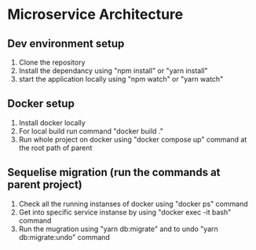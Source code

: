 # Microservice Architecture

## Dev environment setup
1. Clone the repository 
2. Install the dependancy using "npm install" or "yarn install"
3. start the application locally using "npm watch" or "yarn watch"

## Docker setup
1. Install docker locally 
2. For local build run command "docker build ."  
3. Run whole project on docker using "docker compose up" command at the root path of parent


## Sequelise migration (run the commands at parent project)
1. Check all the running instanses of docker using "docker ps" command
2. Get into specific service instanse by using "docker exec -it <dockerId> bash" command
3. Run the mugration using "yarn db:migrate" and to undo "yarn db:migrate:undo" command
